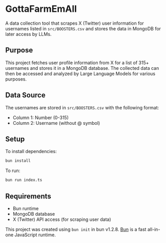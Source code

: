 # GottaFarmEmAll

A data collection tool that scrapes X (Twitter) user information for usernames listed in `src/BOOSTERS.csv` and stores the data in MongoDB for later access by LLMs.

## Purpose

This project fetches user profile information from X for a list of 315+ usernames and stores it in a MongoDB database. The collected data can then be accessed and analyzed by Large Language Models for various purposes.

## Data Source

The usernames are stored in `src/BOOSTERS.csv` with the following format:
- Column 1: Number (0-315)
- Column 2: Username (without @ symbol)

## Setup

To install dependencies:

```bash
bun install
```

To run:

```bash
bun run index.ts
```

## Requirements

- Bun runtime
- MongoDB database
- X (Twitter) API access (for scraping user data)

This project was created using `bun init` in bun v1.2.8. [Bun](https://bun.sh) is a fast all-in-one JavaScript runtime.
